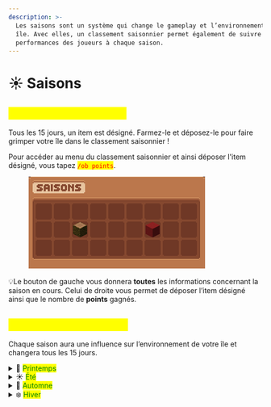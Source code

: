 ```yaml
---
description: >-
  Les saisons sont un système qui change le gameplay et l’environnement de votre
  île. Avec elles, un classement saisonnier permet également de suivre les
  performances des joueurs à chaque saison.
---
```


# ☀️ Saisons

## <mark style="color:yellow;">Classement saisonnier</mark>

Tous les 15 jours, un item est désigné. Farmez-le et déposez-le pour faire grimper votre île dans le classement saisonnier !

Pour accéder au menu du classement saisonnier et ainsi déposer l'item désigné, vous tapez <mark style="color:red;">`/ob points`</mark>.

<figure><img src="../../.gitbook/assets/image (77).png" alt=""><figcaption></figcaption></figure>

💡Le bouton de gauche vous donnera **toutes** les informations concernant la saison en cours. Celui de droite vous permet de déposer l’item désigné ainsi que le nombre de **points** gagnés.

## <mark style="color:yellow;">Les différentes saisons</mark>

Chaque saison aura une influence sur l’environnement de votre île et changera tous les 15 jours. <img src="../../.gitbook/assets/ezgif-1bc0132b81def8.gif" alt="" data-size="original">

<details>

<summary>🌸 <mark style="color:green;">Printemps</mark></summary>

* Les feuilles des forêts deviendront roses et l’eau aura une légère teinte bleu clair.
* La fleur de cerisier tombe des feuilles.

- Le ciel est de couleur bleu clair.
- Les fleurs peuvent être trouvées partout.
- La neige et la glace générées en hiver seront enlevées.
- Beaucoup de moutons, de vaches, de cochons, de lapins et de poulets produiront, chacun avec 3 à 5 bébés.

* Augmentation du taux d’apparition des abeilles.
* Température moyenne de 5°C-23°C, selon le biome.

</details>

<details>

<summary>☀️ <mark style="color:green;">Été</mark></summary>

* Dans la plupart des biomes, les arbres et l’herbe ont une couleur verte vibrante semblable aux feuilles de la jungle.
* Le biome Taïga aura la couleur de l’herbe des plaines.
* La neige et la glace générées en hiver seront enlevées.

- Les biomes chauds (désert, savane) semblent un peu secs.
- La couleur de l’eau et du ciel est bleu clair.

* Les fleurs placées au printemps sont enlevées.
* Feuilles tombent des arbres.
* Des touffes de baies apparaissent partout.
* La pluie est très rare.
* Les animaux qui apparaissent normalement dans la jungle peuvent désormais apparaître partout.
* Les cultures et plantes pousseront deux fois plus vite si rien ne se trouve au-dessus d’elles.

- La température moyenne sera comprise entre 25°C et 40°C, selon le biome, ce qui peut vous faire transpirer (particules d'eau).

</details>

<details>

<summary>🎃 <mark style="color:green;">Automne</mark></summary>



* Les arbres se transforment en toutes sortes de couleurs : orange, bleu, vert, jaune et brun.
* L’herbe a une couleur boueuse brun clair.
* Le ciel a une couleur grise.
* L’eau est brune et semble boueuse.
* De grandes plaques de champignons apparaissent.
* La pluie et les orages seront plus fréquents.
* De petites particules (feuille tombante) apparaîtront sous les arbres.
* Les chauves-souris frayent au-dessus du sol la nuit.
* Des champignons, des grenouilles et des renards apparaissent partout.
* Des araignées supplémentaires peuvent être trouvées la nuit et parfois même des araignées des cavernes.
* La température moyenne sera comprise entre 5°C et 25°C, selon le biome.
* Les monstres ont 20 % de chances d’apparaître avec une citrouille sur la tête.
* La durée du jour et de la nuit est presque égale.
* Les arbustes à baies générés par l’été sont enlevés.

</details>

<details>

<summary>❄️ <mark style="color:green;">Hiver</mark></summary>

* Les feuilles et l’herbe ont une teinte gris clair.
* Le ciel est un peu plus blanc.
* L’eau est bleu foncé.
* Tous les blocs d’eau exposés, sans rien au-dessus, finiront par geler avec le temps.\
  ![](../../.gitbook/assets/image.gif)

- Il neige au lieu de pleuvoir. La texture de neige réelle de Minecraft vanilla est utilisée. La neige sera de nouveau enlevée à la saison suivante.
- Les nuits seront longues (environ 13 min) et les journées seront courtes (environ 7 min).&#x20;
- Loups, renards blancs, ours polaires et bonhommes de neige (sans citrouille) se trouvent partout.
- Des animaux errants apparaîtront à la place des squelettes.

* Les cultures et plantes ne pousseront que si un bloc se trouve au-dessus d’elles.
* La température moyenne sera comprise entre -10°C et 5°C, selon le biome ce qui donne la sensation de froid et fera souffler de la brume.

</details>
